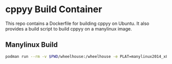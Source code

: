 # cppyy Build Container

This repo contains a Dockerfile for building cppyy on Ubuntu. It also provides a build script to build cppyy on a manylinux image.

## Manylinux Build
```bash
podman run --rm -v $PWD/wheelhouse:/wheelhouse -e PLAT=manylinux2014_x86_64 -e NPROCS=3 -e STDCXX=17 -e PYVER=cp311 -v $PWD:/app manylinux2014_x86_64 /app/build.sh
```
